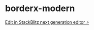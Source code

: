 # borderx-modern

[Edit in StackBlitz next generation editor ⚡️](https://stackblitz.com/~/github.com/BorderXAI-Solutions/borderx-modern)